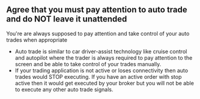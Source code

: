 ## Agree that you must pay attention to auto trade and do NOT leave it unattended

You're are always supposed to pay attention and take control of your auto trades when appropriate
- Auto trade is similar to car driver-assist technology like cruise control and autopilot where the trader is always required to pay attention to the screen and be able to take control of your trades manually.
- If your trading application is not active or loses connectivity then auto trades would STOP executing. If you have an active order with stop active then it would get executed by your broker but you will not be able to execute any other auto trade signals.

